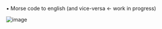 ▪ Morse code to english (and vice-versa <- work in progress)

![image](https://cdn.shopify.com/s/files/1/2223/4507/files/morse-chart_grande.png?v=1501447409)
